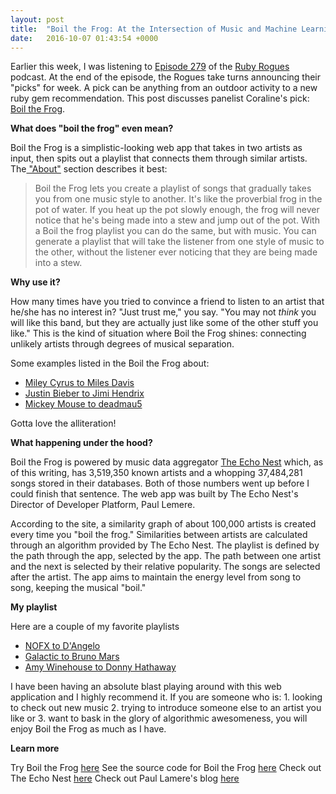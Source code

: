 ```yaml
---
layout: post
title:  "Boil the Frog: At the Intersection of Music and Machine Learning"
date:   2016-10-07 01:43:54 +0000
---
```



Earlier this week, I was listening to [Episode 279](https://devchat.tv/ruby-rogues/279-rr-vets-who-code-with-jerome-hardaway) of the [Ruby Rogues](https://devchat.tv/ruby-rogues) podcast. At the end of the episode, the Rogues take turns announcing their "picks" for week. A pick can be anything from an outdoor activity to a new ruby gem recommendation. This post discusses panelist Coraline's pick: [Boil the Frog](http://static.echonest.com/BoilTheFrog/). 

**What does "boil the frog" even mean?**

Boil the Frog is a simplistic-looking web app that takes in two artists as input, then spits out a playlist that connects them through similar artists. The[ "About"](http://static.echonest.com/BoilTheFrog/) section describes it best:

> Boil the Frog lets you create a playlist of songs that gradually takes you from one music style to another. It's like the proverbial frog in the pot of water. If you heat up the pot slowly enough, the frog will never notice that he's being made into a stew and jump out of the pot. With a Boil the frog playlist you can do the same, but with music. You can generate a playlist that will take the listener from one style of music to the other, without the listener ever noticing that they are being made into a stew.

**Why use it?**

How many times have you tried to convince a friend to listen to an artist that he/she has no interest in? "Just trust me," you say. "You may not *think* you will like this band, but they are actually just like some of the other stuff you like." This is the kind of situation where Boil the Frog shines: connecting unlikely artists through degrees of musical separation. 

Some examples listed in the Boil the Frog about:
* [Miley Cyrus to Miles Davis](http://static.echonest.com/BoilTheFrog/index.html?src=%27miley%20cyrus%27&dest=%27miles%20davis%27)
* [Justin Bieber to Jimi Hendrix](http://static.echonest.com/BoilTheFrog/index.html?src=%27justin%20bieber%27&dest=%27jimi%20hendrix%27)
* [Mickey Mouse to deadmau5](http://static.echonest.com/BoilTheFrog/index.html?src=%27mickey%20mouse%27&dest=%27deadmau5%27)

Gotta love the alliteration!

**What happening under the hood?**

Boil the Frog is powered by music data aggregator [The Echo Nest](http://the.echonest.com/) which, as of this writing, has 3,519,350 known artists and a whopping 37,484,281 songs stored in their databases. Both of those numbers went up before I could finish that sentence. The web app was built by The Echo Nest's Director of Developer Platform, Paul Lemere.

According to the site, a similarity graph of about 100,000 artists is created every time you "boil the frog." Similarities between artists are calculated through an algorithm provided by The Echo Nest.  The playlist is defined by the path through the app, selected by the app. The path between one artist and the next is selected by their relative popularity. The songs are selected after the artist. The app aims to maintain the energy level from song to song, keeping the musical "boil."

**My playlist**

Here are a couple of my favorite playlists
* [NOFX to D'Angelo](http://static.echonest.com/BoilTheFrog/?src=nofx&dest=dangelo)
* [Galactic to Bruno Mars](http://static.echonest.com/BoilTheFrog/?src=galactic&dest=bruno%20mars)
* [Amy Winehouse to Donny Hathaway](http://static.echonest.com/BoilTheFrog/?src=amy%20winehouse&dest=donny%20hathaway)

I have been having an absolute blast playing around with this web application and I highly recommend it. If you are someone who is: 1. looking to check out new music 2. trying to introduce someone else to an artist you like or 3. want to bask in the glory of algorithmic awesomeness, you will enjoy Boil the Frog as much as I have. 

**Learn more**

Try Boil the Frog [here](http://static.echonest.com/BoilTheFrog/)
See the source code for Boil the Frog [here](https://github.com/plamere/boilthefrog-spotify-app)
Check out The Echo Nest [here](http://the.echonest.com/)
Check out Paul Lamere's blog [here](https://musicmachinery.com/)


